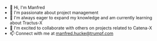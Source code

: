 - 👋 Hi, I'm Manfred
- 👀 I'm passionate about project management
- 🌱 I'm always eager to expand my knowledge and am currently learning about Tractus-X
- 💞️ I'm excited to collaborate with others on projects related to Catena-X
- 📫 Connect with me at manfred.hucke@trumpf.com
<!---
mahucke/mahucke is a ✨ special ✨ repository because its `README.md` (this file) appears on your GitHub profile.
You can click the Preview link to take a look at your changes.
--->

